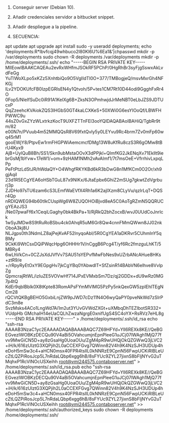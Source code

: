 1. Conseguir server (Debian 10).
2. Añadir credenciales servidor a bitbucket snippet.
3. Añadir despliegue a la pipeline.


4. SECUENCIA:

apt update
apt upgrade
apt install sudo -y
useradd deployments; echo 'deployments:R*lbvfcqj49whbuco2I80Kl6U%6Ea1&'|chpasswd
mkdir -p /var/deployments
sudo chown -R deployments /var/deployments
mkdir -p /home/deployments/.ssh/
echo "-----BEGIN RSA PRIVATE KEY-----
      MIIEowIBAAKCAQEAu2evRxWHfmJSOkRF5PChP/0HgRhBr3syFjgSswxAkLvdFeGg
      YuTlWoXLpo5xKZz5XnhtbiQo9O5VgIIdTI0O+377/TMBogjeQ/msvMxrGh4NFKGj
      lLv2YDOKUfcFB0IzpEGRlsEN4y1Qtvoh/5P+tes1CM7Rt10D44odi9GgghFxRr4O
      0Fop5/NleIfSuDc0iR91A1KeIXg6B+ZksN3OPmhwjdJrMeNBT0eLbJZS9JDTUcxP
      QqZzeehcKVAiokZQS3lHGbS0GT4kaLCXKeS+50XWi0G6esYIOoQf/LBWFHPWWC9u
      44sZ0vGxZYzWLxtrkzKocT9UXFZTTnFEl3ooYQIDAQABAoIBAHiQ/TgbRr9tm/82
      e00N7n/PVuub4m52MMQQsR8V69fxtQvly5y0LEYvu9Rc4brm7Zv0mFp60wq45rM1
      gooEWjY8/PtpvEw1rmFHGPWiAemcmcfDMg13W8uKfRu8czS3R6gOMw8tBrU4Kyx9
      AjB+UylQuB8Bh/SS1/Skn9ubMstaOOvX3dPPjkl+QlmfKG2JkENqXv71Ekllt9ie
      brGsMj1bYvw+17eW1/+om+9zHAM1NMh2vAvAlmf1/7t7msOeE+VfrrhivLxpqLPp
      PeFtPtzLdStJR/hWdaQY+O4WhgfRKYKBd6kR3bDwG8n1MfKCm0O2Or/xh9gjAqiI
      23d1R5ECgYEA6oHSbTGuL87x9NIKx/6JtaEpbx6GhiZ2mSUg7gkwtZdVgrburj3p
      ZJDHo97sTU6zam6cS3LEmfWaEVfX4Rh1a6K2ajIXzm8CLyVu/qzIrLqT+DQSr4Qp
      nRDlQWEG94b60tIkCUspWg6W8ZUQOHOiBjvd8eA5C0AoTgRZmN5QQRUCgYEAzJS3
      /Ne07pwaFf6x1CeqiLGaghy0bk4BkPa+1l/RjRkQ2bhZocxB/wvJ0UUdCoJnrIck
      1wSyJMDw8S9tRuRoBSbu4ck0AhqR5uM6Gr8Qw4cnnFMmQWwn8JJ02nkOboA3kj8U
      NLJgps0th3NdmLZ8ajPejKvAF52lnyqoAbI/5R0CgYEA1aDKRvr5CUhmlnY5qBMy
      9CkKi9WtCsxDQiPWqcHpg6OHHHr1V/nCggB6Pcg4T/yf6Rc2fmzguLhKT/5MBRy4
      6wLhVkCn+0CZJsXdJVfVv7SAU51sYEPvfMwFbNes9xUZrbANcAHue8HKs+ztR9/e
      +/rRpyRyEtOxY9EGpgHv7jkCgYBq0YAbwdlT+SfZsinR14BAbVN6elhve8VvlpZg
      QpmcrajRtWL/izIuZE5VOVwHf714JPxEVMxbSm7Dz/qj2GDDx+dU9wRz0MG7p4tQ
      KdEr9qblBblk0X8tKpte83RomAPsFYmMVlMG5PzPy5nkQexGW5zpIEhlTEgNCm28
      rQCVtQKBgBEHO5GxbiLnjZW9pJWD7cDz11N4O6wyQaPY0pveNkWd7zSIrPdC3m8e
      SvzMsks4ACo1LngWd7Ai1m2ut3YUvGVWdZXGt+uXMbqDhTEZIbotSR332+VUdpHb
      GMchaIH14eUaCQLhZwzaNgrgE0xnifUgS4SC4oYX+RsRVz7eHL8g
      -----END RSA PRIVATE KEY-----" > /home/deployments/.ssh/id_rsa
echo "ssh-rsa AAAAB3NzaC1yc2EAAAADAQABAAABAQC7Z69HFYd+YlI6REXk8KE//QeBGEGvezIWOBKzDECQu90V4aBi5OVahcumjnEpnPleeG1uJCj07lWAgh1MjQ77fvv9MwGiCN5D+ay8zGsaHg0UoaOUu/ZgM4pR9wUHQjOkQZGWwQ3jLVC2+iH/k/616zUIztG3XQPjih2L0aCCEXFGvg7QWinn82V4h9K4NzSJH3UDUp4heDoH5mSw3c4+aHCN0msx40FPR4tsllL0kNNRzE9CpnN56FwpUCKiRlBLeUcZtLQZPiRosJcp5L7nRdaLQbp6xgg6hB/8sFYUc9ZYL27jixnS8bFljNYvG2uTMqhxP1RcVlNOcUSXeihh root@vmi244575.contaboserver.net" > /home/deployments/.ssh/id_rsa.pub
echo "ssh-rsa AAAAB3NzaC1yc2EAAAADAQABAAABAQC7Z69HFYd+YlI6REXk8KE//QeBGEGvezIWOBKzDECQu90V4aBi5OVahcumjnEpnPleeG1uJCj07lWAgh1MjQ77fvv9MwGiCN5D+ay8zGsaHg0UoaOUu/ZgM4pR9wUHQjOkQZGWwQ3jLVC2+iH/k/616zUIztG3XQPjih2L0aCCEXFGvg7QWinn82V4h9K4NzSJH3UDUp4heDoH5mSw3c4+aHCN0msx40FPR4tsllL0kNNRzE9CpnN56FwpUCKiRlBLeUcZtLQZPiRosJcp5L7nRdaLQbp6xgg6hB/8sFYUc9ZYL27jixnS8bFljNYvG2uTMqhxP1RcVlNOcUSXeihh root@vmi244575.contaboserver.net" >> /home/deployments/.ssh/authorized_keys
sudo chown -R deployments /home/deployments/.ssh/
